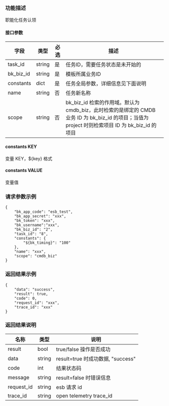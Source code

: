 ### 功能描述

职能化任务认领

#### 接口参数

| 字段          |  类型       | 必选   |  描述             |
|-----------------|-------------|---------|------------------|
|   task_id      |   string     |   是   |  任务ID，需要任务状态是未开始的 |
|   bk_biz_id    |   string     |   是   |  模板所属业务ID |
|   constants    |   dict       |   是   |  任务全局参数，详细信息见下面说明 |
|   name         |   string     |   否   |  任务新名称  |
|   scope        |   string     |   否   |  bk_biz_id 检索的作用域。默认为 cmdb_biz，此时检索的是绑定的 CMDB 业务 ID 为 bk_biz_id 的项目；当值为 project 时则检索项目 ID 为 bk_biz_id 的项目|

#### constants KEY

变量 KEY，${key} 格式

#### constants VALUE

变量值

### 请求参数示例

```
{
    "bk_app_code": "esb_test",
    "bk_app_secret": "xxx",
    "bk_token": "xxx",
    "bk_username":"xxx",
    "bk_biz_id": "2",
    "task_id": "8",
    "constants": {
        "${bk_timing}": "100"
    },
    "name": "xxx",
    "scope": "cmdb_biz"
}
```

### 返回结果示例

```
{
    "data": "success",
    "result": true, 
    "code": 0,
    "request_id": "xxx",
    "trace_id": "xxx"
}
```

### 返回结果说明

|   名称   |  类型  |           说明             |
| ------------ | ---------- | ------------------------------ |
|  result      |    bool    |      true/false 操作是否成功     |
|  data        |    string  |      result=true 时成功数据, "success" |
|  code        |    int     |      结果状态码                  |
|  message     |    string  |      result=false 时错误信息     |
|  request_id     |    string  |      esb 请求 id     |
|  trace_id     |    string  |      open telemetry trace_id     |
